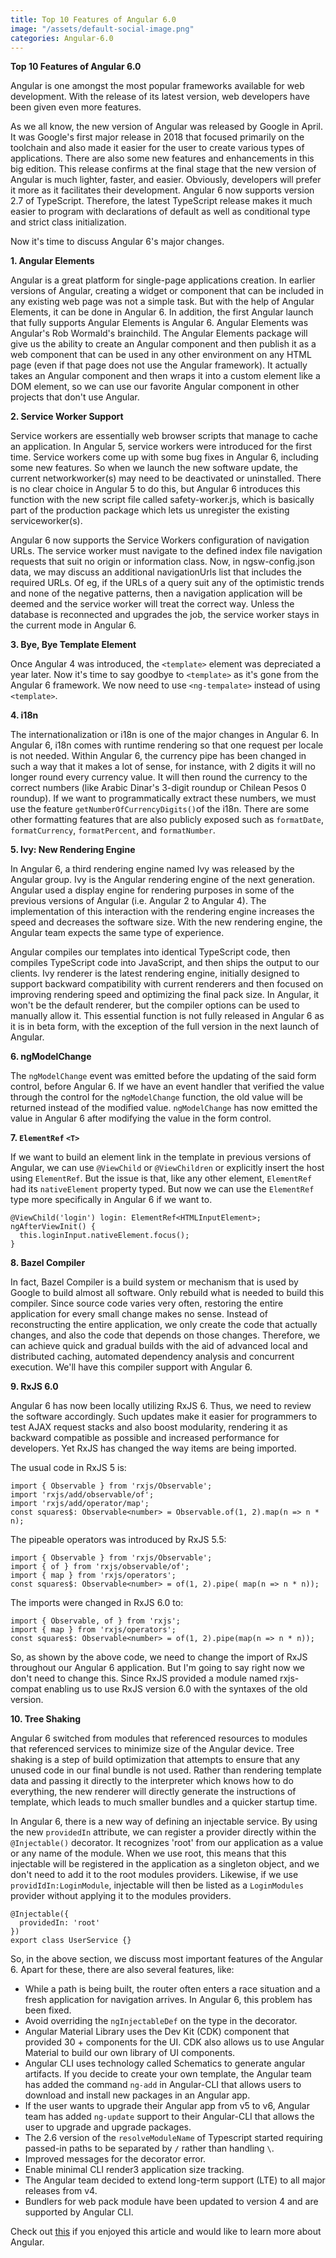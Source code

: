```yaml
---
title: Top 10 Features of Angular 6.0
image: "/assets/default-social-image.png"
categories: Angular-6.0
---
```


**Top 10 Features of Angular 6.0**

Angular is one amongst the most popular frameworks available for web development. With the release of its latest version, web developers have been given even more features.

As we all know, the new version of Angular was released by Google in April. It was Google's first major release in 2018 that focused primarily on the toolchain and also made it easier for the user to create various types of applications. There are also some new features and enhancements in this big edition. This release confirms at the final stage that the new version of Angular is much lighter, faster, and easier. Obviously, developers will prefer it more as it facilitates their development. Angular 6 now supports version 2.7 of TypeScript. Therefore, the latest TypeScript release makes it much easier to program with declarations of default as well as conditional type and strict class initialization.


Now it's time to discuss Angular 6's major changes.

**1. Angular Elements**

Angular is a great platform for single-page applications creation. In earlier versions of Angular, creating a widget or component that can be included in any existing web page was not a simple task. But with the help of Angular Elements, it can be done in Angular 6. In addition, the first Angular launch that fully supports Angular Elements is Angular 6. Angular Elements was Angular's Rob Wormald's brainchild. The Angular Elements package will give us the ability to create an Angular component and then publish it as a web component that can be used in any other environment on any HTML page (even if that page does not use the Angular framework). It actually takes an Angular component and then wraps it into a custom element like a DOM element, so we can use our favorite Angular component in other projects that don't use Angular.


**2. Service Worker Support**

Service workers are essentially web browser scripts that manage to cache an application. In Angular 5, service workers were introduced for the first time. Service workers come up with some bug fixes in Angular 6, including some new features. So when we launch the new software update, the current networkworker(s) may need to be deactivated or uninstalled. There is no clear choice in Angular 5 to do this, but Angular 6 introduces this function with the new script file called safety-worker.js, which is basically part of the production package which lets us unregister the existing serviceworker(s).

Angular 6 now supports the Service Workers configuration of navigation URLs. The service worker must navigate to the defined index file navigation requests that suit no origin or information class. Now, in ngsw-config.json data, we may discuss an additional navigationUrls list that includes the required URLs. Of eg, if the URLs of a query suit any of the optimistic trends and none of the negative patterns, then a navigation application will be deemed and the service worker will treat the correct way. Unless the database is reconnected and upgrades the job, the service worker stays in the current mode in Angular 6.


**3. Bye, Bye Template Element**

Once Angular 4 was introduced, the `<template>` element was depreciated a year later. Now it's time to say goodbye to `<template>` as it's gone from the Angular 6  framework. We now need to use `<ng-tempalate>` instead of using `<template>`.

**4. i18n**

The internationalization or i18n is one of the major changes in Angular 6. In Angular 6, i18n comes with runtime rendering so that one request per locale is not needed. Within Angular 6, the currency pipe has been changed in such a way that it makes a lot of sense, for instance, with 2 digits it will no longer round every currency value. It will then round the currency to the correct numbers (like Arabic Dinar's 3-digit roundup or Chilean Pesos 0 roundup). If we want to programmatically extract these numbers, we must use the feature `getNumberOfCurrencyDigits()`of the i18n. There are some other formatting features that are also publicly exposed such as `formatDate`, `formatCurrency`, `formatPercent`, and `formatNumber`.

**5. Ivy: New Rendering Engine**

In Angular 6, a third rendering engine named Ivy was released by the Angular group. Ivy is the Angular rendering engine of the next generation. Angular used a display engine for rendering purposes in some of the previous versions of Angular (i.e. Angular 2 to Angular 4). The implementation of this interaction with the rendering engine increases the speed and decreases the software size. With the new rendering engine, the Angular team expects the same type of experience.

Angular compiles our templates into identical TypeScript code, then compiles TypeScript code into JavaScript, and then ships the output to our clients.  Ivy renderer is the latest rendering engine, initially designed to support backward compatibility with current renderers and then focused on improving rendering speed and optimizing the final pack size. In Angular, it won't be the default renderer, but the compiler options can be used to manually allow it. This essential function is not fully released in Angular 6 as it is in beta form, with the exception of the full version in the next launch of Angular.

**6. ngModelChange**

The `ngModelChange` event was emitted before the updating of the said form control, before Angular 6. If we have an event handler that verified the value through the control for the `ngModelChange` function, the old value will be returned instead of the modified value. `ngModelChange` has now emitted the value in Angular 6 after modifying the value in the form control.

**7. `ElementRef` `<T>`**

If we want to build an element link in the template in previous versions of Angular, we can use `@ViewChild` or `@ViewChildren` or explicitly insert the host using `ElementRef`. But the issue is that, like any other element, `ElementRef` had its `nativeElement` property typed. But now we can use the `ElementRef` type more specifically in Angular 6 if we want to.

```
@ViewChild('login') login: ElementRef<HTMLInputElement>;
ngAfterViewInit() {
  this.loginInput.nativeElement.focus();
}
```

**8. Bazel Compiler**

In fact, Bazel Compiler is a build system or mechanism that is used by Google to build almost all software. Only rebuild what is needed to build this compiler. Since source code varies very often, restoring the entire application for every small change makes no sense. Instead of reconstructing the entire application, we only create the code that actually changes, and also the code that depends on those changes. Therefore, we can achieve quick and gradual builds with the aid of advanced local and distributed caching, automated dependency analysis and concurrent execution. We'll have this compiler support with Angular 6.

**9. RxJS 6.0**

Angular 6 has now been locally utilizing RxJS 6. Thus, we need to review the software accordingly. Such updates make it easier for programmers to test AJAX request stacks and also boost modularity, rendering it as backward compatible as possible and increased performance for developers. Yet RxJS has changed the way items are being imported.

The usual code in RxJS 5 is:

```
import { Observable } from 'rxjs/Observable';
import 'rxjs/add/observable/of';
import 'rxjs/add/operator/map';
const squares$: Observable<number> = Observable.of(1, 2).map(n => n * n);
```

The pipeable operators was introduced by RxJS 5.5:

```
import { Observable } from 'rxjs/Observable';
import { of } from 'rxjs/observable/of';
import { map } from 'rxjs/operators';
const squares$: Observable<number> = of(1, 2).pipe( map(n => n * n));
```

The imports were changed in RxJS 6.0 to:

```
import { Observable, of } from 'rxjs';
import { map } from 'rxjs/operators';
const squares$: Observable<number> = of(1, 2).pipe(map(n => n * n));
```

So, as shown by the above code, we need to change the import of RxJS throughout our Angular 6 application. But I'm going to say right now we don't need to change this. Since RxJS provided a module named rxjs-compat enabling us to use RxJS version 6.0 with the syntaxes of the old version.

**10. Tree Shaking**

Angular 6 switched from modules that referenced resources to modules that referenced services to minimize size of the Angular device. Tree shaking is a step of build optimization that attempts to ensure that any unused code in our final bundle is not used. Rather than rendering template data and passing it directly to the interpreter which knows how to do everything, the new renderer will directly generate the instructions of template, which leads to much smaller bundles and a quicker startup time.

In Angular 6, there is a new way of defining an injectable service. By using the new `providedIn` attribute, we can register a provider directly within the `@Injectable()` decorator. It recognizes 'root' from our application as a value or any name of the module. When we use root, this means that this injectable will be registered in the application as a singleton object, and we don't need to add it to the root modules providers. Likewise, if we use `providIdIn:LoginModule`, injectable will then be listed as a `LoginModules` provider without applying it to the modules providers.

```
@Injectable({
  providedIn: 'root'
})
export class UserService {}
```

So, in the above section, we discuss most important features of the Angular 6. Apart for these, there are also several features, like:

* While a path is being built, the router often enters a race situation and a fresh application for navigation arrives. In Angular 6, this problem has been fixed.
* Avoid overriding the `ngInjectableDef` on the type in the decorator.
* Angular Material Library uses the Dev Kit (CDK) component that provided 30 + components for the UI. CDK also allows us to use Angular Material to build our own library of UI components.
* Angular CLI uses technology called Schematics to generate angular artifacts. If you decide to create your own template, the Angular team has added the command `ng-add` in Angular-CLI that allows users to download and install new packages in an Angular app.
* If the user wants to upgrade their Angular app from v5 to v6, Angular team has added `ng-update` support to their Angular-CLI that allows the user to upgrade and upgrade packages.
* The 2.6 version of the `resolveModuleName` of Typescript started requiring passed-in paths to be separated by `/` rather than handling `\`.
* Improved messages for the decorator error.
* Enable minimal CLI render3 application size tracking.
* The Angular team decided to extend long-term support (LTE) to all major releases from v4.
* Bundlers for web pack module have been updated to version 4 and are supported by Angular CLI.

Check out [this](https://dzone.com/articles/angular-tutorials-and-articles) if you enjoyed this article and would like to learn more about Angular.